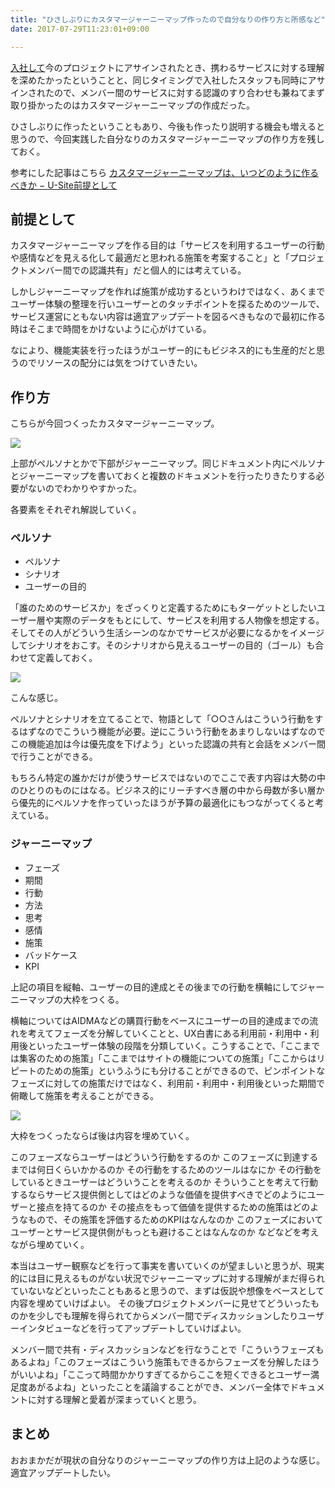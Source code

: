 ```yaml
---
title: "ひさしぶりにカスタマージャーニーマップ作ったので自分なりの作り方と所感など"
date: 2017-07-29T11:23:01+09:00

---
```


[入社して](/posts/joincampfire/)今のプロジェクトにアサインされたとき、携わるサービスに対する理解を深めたかったということと、同じタイミングで入社したスタッフも同時にアサインされたので、メンバー間のサービスに対する認識のすり合わせも兼ねてまず取り掛かったのはカスタマージャーニーマップの作成だった。

ひさしぶりに作ったということもあり、今後も作ったり説明する機会も増えると思うので、今回実践した自分なりのカスタマージャーニーマップの作り方を残しておく。

参考にした記事はこちら
[カスタマージャーニーマップは、いつどのように作るべきか − U-Site前提として](https://u-site.jp/alertbox/customer-journey-mapping)


## 前提として

カスタマージャーニーマップを作る目的は「サービスを利用するユーザーの行動や感情などを見える化して最適だと思われる施策を考案すること」と「プロジェクトメンバー間での認識共有」だと個人的には考えている。

しかしジャーニーマップを作れば施策が成功するというわけではなく、あくまでユーザー体験の整理を行いユーザーとのタッチポイントを探るためのツールで、サービス運営にともない内容は適宜アップデートを図るべきもなので最初に作る時はそこまで時間をかけないように心がけている。

なにより、機能実装を行ったほうがユーザー的にもビジネス的にも生産的だと思うのでリソースの配分には気をつけていきたい。

## 作り方

こちらが今回つくったカスタマージャーニーマップ。

![](/images/thinkcjm/01.png "")

上部がペルソナとかで下部がジャーニーマップ。同じドキュメント内にペルソナとジャーニーマップを書いておくと複数のドキュメントを行ったりきたりする必要がないのでわかりやすかった。

各要素をそれぞれ解説していく。

### ペルソナ

- ペルソナ
- シナリオ
- ユーザーの目的

「誰のためのサービスか」をざっくりと定義するためにもターゲットとしたいユーザー層や実際のデータをもとにして、サービスを利用する人物像を想定する。そしてその人がどういう生活シーンのなかでサービスが必要になるかをイメージしてシナリオをおこす。そのシナリオから見えるユーザーの目的（ゴール）も合わせて定義しておく。

![](/images/thinkcjm/02.png "")

こんな感じ。

ペルソナとシナリオを立てることで、物語として「○○さんはこういう行動をするはずなのでこういう機能が必要。逆にこういう行動をあまりしないはずなのでこの機能追加は今は優先度を下げよう」といった認識の共有と会話をメンバー間で行うことができる。

もちろん特定の誰かだけが使うサービスではないのでここで表す内容は大勢の中のひとりのものにはなる。ビジネス的にリーチすべき層の中から母数が多い層から優先的にペルソナを作っていったほうが予算の最適化にもつながってくると考えている。

### ジャーニーマップ

- フェーズ
- 期間
- 行動
- 方法
- 思考
- 感情
- 施策
- バッドケース
- KPI

上記の項目を縦軸、ユーザーの目的達成とその後までの行動を横軸にしてジャーニーマップの大枠をつくる。

横軸についてはAIDMAなどの購買行動をベースにユーザーの目的達成までの流れを考えてフェーズを分解していくことと、UX白書にある利用前・利用中・利用後といったユーザー体験の段階を分類していく。こうすることで、「ここまでは集客のための施策」「ここまではサイトの機能についての施策」「ここからはリピートのための施策」というふうにも分けることができるので、ピンポイントなフェーズに対しての施策だけではなく、利用前・利用中・利用後といった期間で俯瞰して施策を考えることができる。


![](/images/thinkcjm/03.png "")

大枠をつくったならば後は内容を埋めていく。

このフェーズならユーザーはどういう行動をするのか
このフェーズに到達するまでは何日くらいかかるのか
その行動をするためのツールはなにか
その行動をしているときユーザーはどういうことを考えるのか
そういうことを考えて行動するならサービス提供側としてはどのような価値を提供すべきでどのようにユーザーと接点を持てるのか
その接点をもって価値を提供するための施策はどのようなもので、その施策を評価するためのKPIはなんなのか
このフェーズにおいてユーザーとサービス提供側がもっとも避けることはなんなのか
などなどを考えながら埋めていく。

本当はユーザー観察などを行って事実を書いていくのが望ましいと思うが、現実的には目に見えるものがない状況でジャーニーマップに対する理解がまだ得られていないなどといったこともあると思うので、まずは仮説や想像をベースとして内容を埋めていけばよい。
その後プロジェクトメンバーに見せてどういったものかを少しでも理解を得られてからメンバー間でディスカッションしたりユーザーインタビューなどを行ってアップデートしていけばよい。

メンバー間で共有・ディスカッションなどを行なうことで「こういうフェーズもあるよね」「このフェーズはこういう施策もできるからフェーズを分解したほうがいいよね」「ここって時間かかりすぎてるからここを短くできるとユーザー満足度あがるよね」といったことを議論することができ、メンバー全体でドキュメントに対する理解と愛着が深まっていくと思う。

## まとめ

おおまかだが現状の自分なりのジャーニーマップの作り方は上記のような感じ。
適宜アップデートしたい。